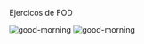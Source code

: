 Ejercicos de FOD





![good-morning](https://github.com/herrera-camilo/FOD/assets/89228921/7f463aa9-feaf-482c-8c9c-95fd72f71c78)
![good-morning](https://github.com/herrera-camilo/FOD/assets/89228921/7f463aa9-feaf-482c-8c9c-95fd72f71c78)

